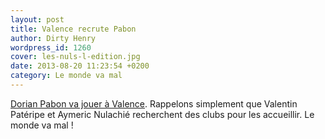 ```yaml
---
layout: post
title: Valence recrute Pabon
author: Dirty Henry
wordpress_id: 1260
cover: les-nuls-l-edition.jpg
date: 2013-08-20 11:23:54 +0200
category: Le monde va mal
---
```


[Dorian Pabon va jouer à Valence][1]. Rappelons simplement que Valentin Patéripe
et Aymeric Nulachié recherchent des clubs pour les accueillir. Le monde va mal !

[1]: https://www.lequipe.fr/Football/Actualites/Valence-s-offre-pabon/394069
